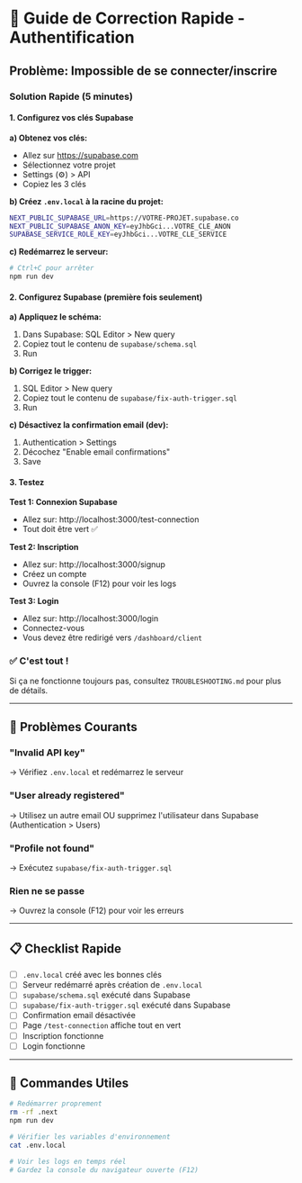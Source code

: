 # 🚀 Guide de Correction Rapide - Authentification

## Problème: Impossible de se connecter/inscrire

### Solution Rapide (5 minutes)

#### 1. Configurez vos clés Supabase

**a) Obtenez vos clés:**
- Allez sur https://supabase.com
- Sélectionnez votre projet
- Settings (⚙️) > API
- Copiez les 3 clés

**b) Créez `.env.local` à la racine du projet:**
```bash
NEXT_PUBLIC_SUPABASE_URL=https://VOTRE-PROJET.supabase.co
NEXT_PUBLIC_SUPABASE_ANON_KEY=eyJhbGci...VOTRE_CLE_ANON
SUPABASE_SERVICE_ROLE_KEY=eyJhbGci...VOTRE_CLE_SERVICE
```

**c) Redémarrez le serveur:**
```bash
# Ctrl+C pour arrêter
npm run dev
```

#### 2. Configurez Supabase (première fois seulement)

**a) Appliquez le schéma:**
1. Dans Supabase: SQL Editor > New query
2. Copiez tout le contenu de `supabase/schema.sql`
3. Run

**b) Corrigez le trigger:**
1. SQL Editor > New query
2. Copiez tout le contenu de `supabase/fix-auth-trigger.sql`
3. Run

**c) Désactivez la confirmation email (dev):**
1. Authentication > Settings
2. Décochez "Enable email confirmations"
3. Save

#### 3. Testez

**Test 1: Connexion Supabase**
- Allez sur: http://localhost:3000/test-connection
- Tout doit être vert ✅

**Test 2: Inscription**
- Allez sur: http://localhost:3000/signup
- Créez un compte
- Ouvrez la console (F12) pour voir les logs

**Test 3: Login**
- Allez sur: http://localhost:3000/login
- Connectez-vous
- Vous devez être redirigé vers `/dashboard/client`

### ✅ C'est tout !

Si ça ne fonctionne toujours pas, consultez `TROUBLESHOOTING.md` pour plus de détails.

---

## 🐛 Problèmes Courants

### "Invalid API key"
→ Vérifiez `.env.local` et redémarrez le serveur

### "User already registered"
→ Utilisez un autre email OU supprimez l'utilisateur dans Supabase (Authentication > Users)

### "Profile not found"
→ Exécutez `supabase/fix-auth-trigger.sql`

### Rien ne se passe
→ Ouvrez la console (F12) pour voir les erreurs

---

## 📋 Checklist Rapide

- [ ] `.env.local` créé avec les bonnes clés
- [ ] Serveur redémarré après création de `.env.local`
- [ ] `supabase/schema.sql` exécuté dans Supabase
- [ ] `supabase/fix-auth-trigger.sql` exécuté dans Supabase
- [ ] Confirmation email désactivée
- [ ] Page `/test-connection` affiche tout en vert
- [ ] Inscription fonctionne
- [ ] Login fonctionne

---

## 🎯 Commandes Utiles

```bash
# Redémarrer proprement
rm -rf .next
npm run dev

# Vérifier les variables d'environnement
cat .env.local

# Voir les logs en temps réel
# Gardez la console du navigateur ouverte (F12)
```
